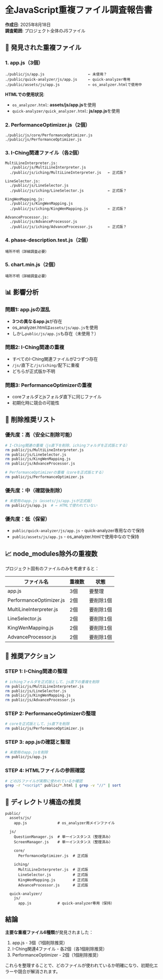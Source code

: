 # 全JavaScript重複ファイル調査報告書

**作成日**: 2025年8月18日  
**調査範囲**: プロジェクト全体のJSファイル

## 🚨 発見された重複ファイル

### 1. app.js（3個）
```
./public/js/app.js                    ← 未使用？
./public/quick-analyzer/js/app.js     ← quick-analyzer専用
./public/assets/js/app.js             ← os_analyzer.htmlで使用中
```

**HTMLでの使用状況**:
- `os_analyzer.html`: **assets/js/app.js**を使用
- `quick-analyzer/quick_analyzer.html`: **js/app.js**を使用

### 2. PerformanceOptimizer.js（2個）
```
./public/js/core/PerformanceOptimizer.js
./public/js/PerformanceOptimizer.js
```

### 3. I-Ching関連ファイル（各2個）
```
MultiLineInterpreter.js:
  ./public/js/MultiLineInterpreter.js
  ./public/js/iching/MultiLineInterpreter.js   ← 正式版？

LineSelector.js:
  ./public/js/LineSelector.js
  ./public/js/iching/LineSelector.js           ← 正式版？

KingWenMapping.js:
  ./public/js/KingWenMapping.js
  ./public/js/iching/KingWenMapping.js         ← 正式版？

AdvanceProcessor.js:
  ./public/js/AdvanceProcessor.js
  ./public/js/iching/AdvanceProcessor.js       ← 正式版？
```

### 4. phase-description.test.js（2個）
```
場所不明（詳細調査必要）
```

### 5. chart.min.js（2個）
```
場所不明（詳細調査必要）
```

## 📊 影響分析

### 問題1: app.jsの混乱
- **3つの異なるapp.js**が存在
- os_analyzer.htmlは`assets/js/app.js`を使用
- しかし`public/js/app.js`も存在（未使用？）

### 問題2: I-Ching関連の重複
- すべてのI-Ching関連ファイルが2つずつ存在
- `/js/`直下と`/js/iching/`配下に重複
- どちらが正式版か不明

### 問題3: PerformanceOptimizerの重複
- coreフォルダとjsフォルダ直下に同じファイル
- 初期化時に競合の可能性

## 🎯 削除推奨リスト

### 優先度：高（安全に削除可能）
```bash
# I-Ching関連の重複（js直下を削除、ichingフォルダを正式版とする）
rm public/js/MultiLineInterpreter.js
rm public/js/LineSelector.js
rm public/js/KingWenMapping.js
rm public/js/AdvanceProcessor.js

# PerformanceOptimizerの重複（coreを正式版とする）
rm public/js/PerformanceOptimizer.js
```

### 優先度：中（確認後削除）
```bash
# 未使用のapp.js（assets/js/app.jsが正式版）
rm public/js/app.js  # ← HTMLで使われていない
```

### 優先度：低（保留）
- `public/quick-analyzer/js/app.js` - quick-analyzer専用なので保持
- `public/assets/js/app.js` - os_analyzer.htmlで使用中なので保持

## 📈 node_modules除外の重複数

プロジェクト固有のファイルのみを考慮すると：

| ファイル名 | 重複数 | 状態 |
|-----------|--------|------|
| app.js | 3個 | 要整理 |
| PerformanceOptimizer.js | 2個 | 要削除1個 |
| MultiLineInterpreter.js | 2個 | 要削除1個 |
| LineSelector.js | 2個 | 要削除1個 |
| KingWenMapping.js | 2個 | 要削除1個 |
| AdvanceProcessor.js | 2個 | 要削除1個 |

## 🔧 推奨アクション

### STEP 1: I-Ching関連の整理
```bash
# ichingフォルダを正式版として、js直下の重複を削除
rm public/js/MultiLineInterpreter.js
rm public/js/LineSelector.js
rm public/js/KingWenMapping.js
rm public/js/AdvanceProcessor.js
```

### STEP 2: PerformanceOptimizerの整理
```bash
# coreを正式版として、js直下を削除
rm public/js/PerformanceOptimizer.js
```

### STEP 3: app.jsの確認と整理
```bash
# 未使用のapp.jsを削除
rm public/js/app.js
```

### STEP 4: HTMLファイルの参照確認
```bash
# どのJSファイルが実際に使われているか確認
grep -r "<script" public/*.html | grep -v "//" | sort
```

## 📝 ディレクトリ構造の推奨

```
public/
  assets/js/
    app.js              # os_analyzer用メインファイル
    
  js/
    QuestionManager.js  # 単一インスタンス（整理済み）
    ScreenManager.js    # 単一インスタンス（整理済み）
    
    core/
      PerformanceOptimizer.js  # 正式版
      
    iching/
      MultiLineInterpreter.js  # 正式版
      LineSelector.js          # 正式版
      KingWenMapping.js        # 正式版
      AdvanceProcessor.js      # 正式版
      
  quick-analyzer/
    js/
      app.js            # quick-analyzer専用（保持）
```

## 結論

**主要な重複ファイル6種類**が発見されました：
1. app.js - 3個（1個削除推奨）
2. I-Ching関連4ファイル - 各2個（各1個削除推奨）
3. PerformanceOptimizer - 2個（1個削除推奨）

これらを整理することで、どのファイルが使われているか明確になり、初期化エラーや競合が解消されます。